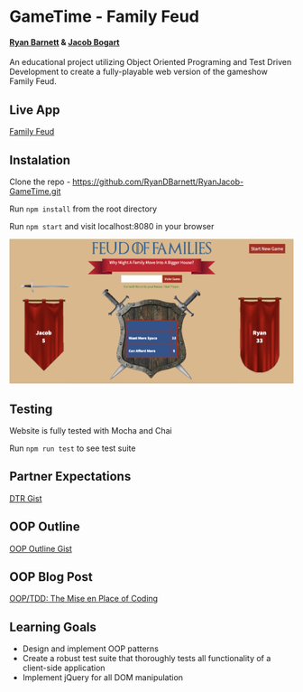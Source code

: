 # GameTime - Family Feud
#### [Ryan Barnett](https://github.com/RyanDBarnett) & [Jacob Bogart](https://github.com/jacobogart)
An educational project utilizing Object Oriented Programing and Test Driven Development to create a fully-playable web version of the gameshow Family Feud.

## Live App

[Family Feud](https://ryandbarnett.github.io/Family-Feud/)

## Instalation
Clone the repo - https://github.com/RyanDBarnett/RyanJacob-GameTime.git

Run `npm install` from the root directory

Run `npm start` and visit localhost:8080 in your browser

![Feud of Families Screenshot](./src/images/screenshot.png)

## Testing
Website is fully tested with Mocha and Chai

Run `npm run test` to see test suite

## Partner Expectations
[DTR Gist](https://gist.github.com/jacobogart/82a4cfaf581a3311902adc584051d252)

## OOP Outline
[OOP Outline Gist](https://gist.github.com/jacobogart/fd44f4330dad810e67a745d8828f7102)

## OOP Blog Post
[OOP/TDD: The Mise en Place of Coding](https://medium.com/@jacobbogart/oop-tdd-the-mise-en-place-of-coding-667d09b4aca8)

## Learning Goals
* Design and implement OOP patterns
* Create a robust test suite that thoroughly tests all functionality of a client-side application
* Implement jQuery for all DOM manipulation
